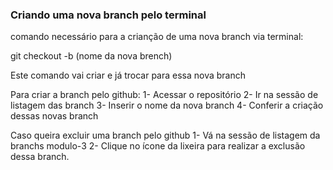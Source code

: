 ### Criando uma nova branch pelo terminal 

comando necessário para a crianção de uma nova branch via terminal:

git checkout -b (nome da nova brench)


Este comando vai criar e já trocar para essa nova branch

Para criar a branch pelo github:
1- Acessar o repositório 
2- Ir na sessão de listagem das branch 
3- Inserir o nome da nova branch
4- Conferir a criação dessas novas branch 


Caso queira excluir uma branch pelo github 
1- Vá na sessão de listagem da branchs modulo-3
2- Clique no ícone da lixeira para realizar a exclusão dessa branch.
